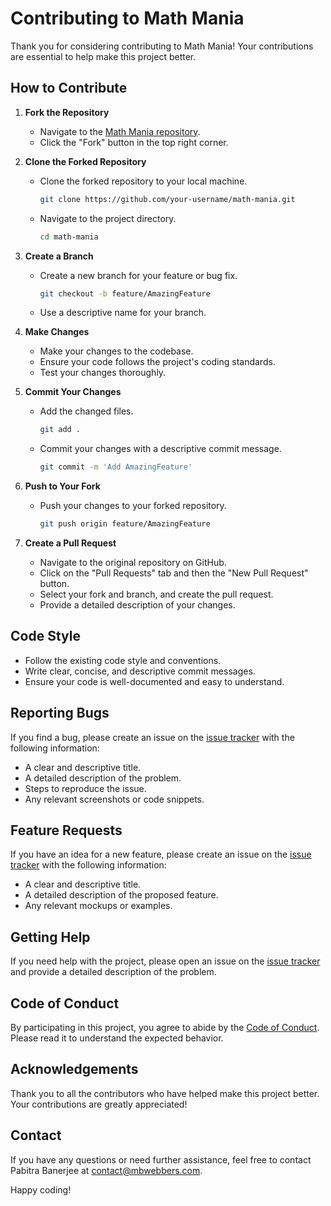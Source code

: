 # Contributing to Math Mania

Thank you for considering contributing to Math Mania! Your contributions are essential to help make this project better.

## How to Contribute

1. **Fork the Repository**
   - Navigate to the [Math Mania repository](https://github.com/PB2204/Math-Mania).
   - Click the "Fork" button in the top right corner.

2. **Clone the Forked Repository**
   - Clone the forked repository to your local machine.
     ```sh
     git clone https://github.com/your-username/math-mania.git
     ```
   - Navigate to the project directory.
     ```sh
     cd math-mania
     ```

3. **Create a Branch**
   - Create a new branch for your feature or bug fix.
     ```sh
     git checkout -b feature/AmazingFeature
     ```
   - Use a descriptive name for your branch.

4. **Make Changes**
   - Make your changes to the codebase.
   - Ensure your code follows the project's coding standards.
   - Test your changes thoroughly.

5. **Commit Your Changes**
   - Add the changed files.
     ```sh
     git add .
     ```
   - Commit your changes with a descriptive commit message.
     ```sh
     git commit -m 'Add AmazingFeature'
     ```

6. **Push to Your Fork**
   - Push your changes to your forked repository.
     ```sh
     git push origin feature/AmazingFeature
     ```

7. **Create a Pull Request**
   - Navigate to the original repository on GitHub.
   - Click on the "Pull Requests" tab and then the "New Pull Request" button.
   - Select your fork and branch, and create the pull request.
   - Provide a detailed description of your changes.

## Code Style

- Follow the existing code style and conventions.
- Write clear, concise, and descriptive commit messages.
- Ensure your code is well-documented and easy to understand.

## Reporting Bugs

If you find a bug, please create an issue on the [issue tracker](https://github.com/PB2204/Math-Mania/issues) with the following information:

- A clear and descriptive title.
- A detailed description of the problem.
- Steps to reproduce the issue.
- Any relevant screenshots or code snippets.

## Feature Requests

If you have an idea for a new feature, please create an issue on the [issue tracker](https://github.com/PB2204/Math-Mania/issues) with the following information:

- A clear and descriptive title.
- A detailed description of the proposed feature.
- Any relevant mockups or examples.

## Getting Help

If you need help with the project, please open an issue on the [issue tracker](https://github.com/PB2204/Math-Mania/issues) and provide a detailed description of the problem.

## Code of Conduct

By participating in this project, you agree to abide by the [Code of Conduct](CODE_OF_CONDUCT.md). Please read it to understand the expected behavior.

## Acknowledgements

Thank you to all the contributors who have helped make this project better. Your contributions are greatly appreciated!

## Contact

If you have any questions or need further assistance, feel free to contact Pabitra Banerjee at [contact@mbwebbers.com](mailto:rockstarpabitra2204@gmail.com).

Happy coding!
